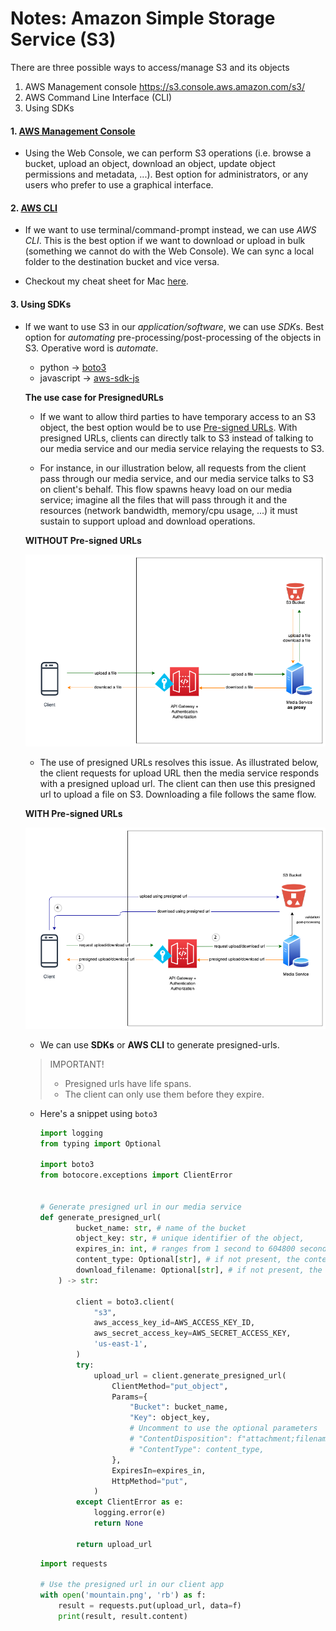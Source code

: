 # Notes: Amazon Simple Storage Service (S3)

There are three possible ways to access/manage S3 and its objects
1. AWS Management console https://s3.console.aws.amazon.com/s3/
1. AWS Command Line Interface (CLI)
1. Using SDKs
#### 1. [AWS Management Console](https://s3.console.aws.amazon.com/s3/)

-  Using the Web Console, we can perform S3 operations (i.e. browse a bucket, upload an object, download an object, update object permissions and metadata, ...). Best option for administrators, or any users who prefer to use a graphical interface.

#### 2. [AWS CLI](https://docs.aws.amazon.com/polly/latest/dg/setup-aws-cli.html)

- If we want to use terminal/command-prompt instead, we can use *AWS CLI*. This is the best option if we want to download or upload in bulk (something we cannot do with the Web Console). We can sync a local folder to the destination bucket and vice versa.

- Checkout my cheat sheet for Mac [here](https://gist.github.com/cereblanco/5d1dc6687d426d644c02141d0de90ef0).

#### 3. Using SDKs

- If we want to use S3 in our *application/software*, we can use *SDK*s. Best option for *automating* pre-processing/post-processing of the objects in S3. Operative word is *automate*.

  - python -> [boto3](https://github.com/boto/boto3)
  - javascript -> [aws-sdk-js](https://github.com/aws/aws-sdk-js)

  **The use case for PresignedURLs**

  - If we want to allow third parties to have temporary access to an S3 object, the best option would be to use [Pre-signed URLs](https://boto3.amazonaws.com/v1/documentation/api/latest/guide/s3-presigned-urls.html). With presigned URLs, clients can directly talk to S3 instead of talking to our media service and our media service relaying the requests to S3.

  - For instance, in our illustration below, all requests from the client pass through our media service, and our media service talks to S3 on client's behalf. This flow spawns heavy load on our media service; imagine all the files that will pass through it and the resources (network bandwidth, memory/cpu usage, ...) it must sustain to support upload and download operations.

  **WITHOUT Pre-signed URLs**

    ![WITHOUT Pre-signed URLs](media-service-as-proxy.png)

  - The use of presigned URLs resolves this issue. As illustrated below, the client requests for upload URL then the media service responds with a presigned upload url. The client can then use this presigned url to upload a file on S3. Downloading a file follows the same flow.

  **WITH Pre-signed URLs**

    ![WITH Pre-signed URLs](presigned-urls-flow.png)

  - We can use **SDKs** or **AWS CLI** to generate presigned-urls.
  
  > IMPORTANT!
  > - Presigned urls have life spans.
  > - The client can only use them before they expire.

  - Here's a snippet using `boto3`

    ```python
    import logging
    from typing import Optional

    import boto3
    from botocore.exceptions import ClientError


    # Generate presigned url in our media service
    def generate_presigned_url(
            bucket_name: str, # name of the bucket
            object_key: str, # unique identifier of the object,
            expires_in: int, # ranges from 1 second to 604800 seconds
            content_type: Optional[str], # if not present, the content-type is deduced from filename extension
            download_filename: Optional[str], # if not present, the object key is used
        ) -> str:

            client = boto3.client(
                "s3",
                aws_access_key_id=AWS_ACCESS_KEY_ID,
                aws_secret_access_key=AWS_SECRET_ACCESS_KEY,
                'us-east-1', 
            )
            try:
                upload_url = client.generate_presigned_url(
                    ClientMethod="put_object",
                    Params={
                        "Bucket": bucket_name,
                        "Key": object_key,
                        # Uncomment to use the optional parameters
                        # "ContentDisposition": f"attachment;filename={download_filename}",
                        # "ContentType": content_type,
                    },
                    ExpiresIn=expires_in, 
                    HttpMethod="put", 
                )
            except ClientError as e:
                logging.error(e)
                return None

            return upload_url
    ```

    ```python
    import requests

    # Use the presigned url in our client app
    with open('mountain.png', 'rb') as f:
        result = requests.put(upload_url, data=f)
        print(result, result.content)

    ```
